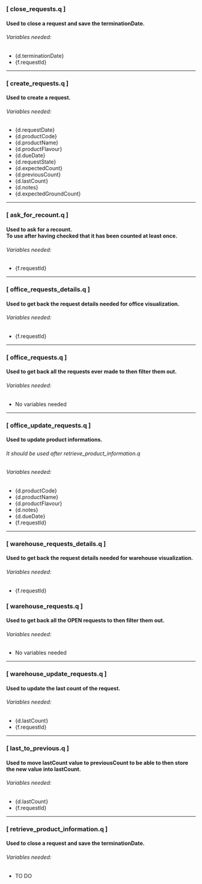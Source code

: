 ### [ close_requests.q ]

#### Used to close a request and save the terminationDate.

###### Variables needed:

- {d.terminationDate}
- {f.requestId}

---

### [ create_requests.q ]

#### Used to create a request.

###### Variables needed:

- {d.requestDate}
- {d.productCode}
- {d.productName}
- {d.productFlavour}
- {d.dueDate}
- {d.requestState}
- {d.expectedCount}
- {d.previousCount}
- {d.lastCount}
- {d.notes}
- {d.expectedGroundCount}

---

### [ ask_for_recount.q ]

#### Used to ask for a recount. </br> To use after having checked that it has been counted at least once.

###### Variables needed:

- {f.requestId}

---

### [ office_requests_details.q ]

#### Used to get back the request details needed for office visualization.

###### Variables needed:

- {f.requestId}

---

### [ office_requests.q ]

#### Used to get back all the requests ever made to then filter them out.

###### Variables needed:

- No variables needed

---

### [ office_update_requests.q ]

#### Used to update product informations.

###### It should be used after retrieve_product_information.q

###### Variables needed:

- {d.productCode}
- {d.productName}
- {d.productFlavour}
- {d.notes}
- {d.dueDate}
- {f.requestId}

---

### [ warehouse_requests_details.q ]

#### Used to get back the request details needed for warehouse visualization.

###### Variables needed:

- {f.requestId}

### [ warehouse_requests.q ]

#### Used to get back all the OPEN requests to then filter them out.

###### Variables needed:

- No variables needed

---

### [ warehouse_update_requests.q ]

#### Used to update the last count of the request.

###### Variables needed:

- {d.lastCount}
- {f.requestId}

---

### [ last_to_previous.q ]

#### Used to move lastCount value to previousCount to be able to then store the new value into lastCount.

###### Variables needed:

- {d.lastCount}
- {f.requestId}

---

### [ retrieve_product_information.q ]

#### Used to close a request and save the terminationDate.

###### Variables needed:

- TO DO
